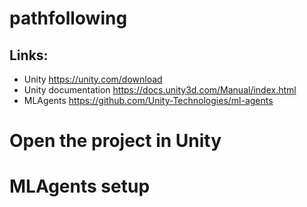 # pathfollowing

## Links:
* Unity https://unity.com/download
* Unity documentation https://docs.unity3d.com/Manual/index.html
* MLAgents https://github.com/Unity-Technologies/ml-agents

# Open the project in Unity

# MLAgents setup

